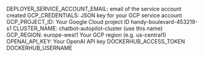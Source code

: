 DEPLOYER_SERVICE_ACCOUNT_EMAIL: email of the service account created
GCP_CREDENTIALS: JSON key for your GCP service account
GCP_PROJECT_ID: Your Google Cloud project ID   handy-boulevard-453219-s1
CLUSTER_NAME: chatbot-autopilot-cluster (use this name)
GCP_REGION: europe-west1 Your GCP region (e.g. us-central1)
OPENAI_API_KEY: Your OpenAI API key
DOCKERHUB_ACCESS_TOKEN
DOCKERHUB_USERNAME
 